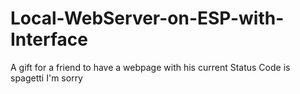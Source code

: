 # Local-WebServer-on-ESP-with-Interface
A gift for a friend to have a webpage with his current Status Code is spagetti I'm sorry
